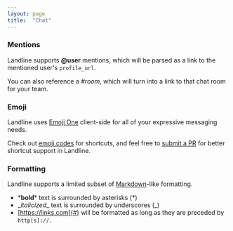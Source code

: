 ```yaml
---
layout: page
title:  "Chat"
---
```


<a name="mentions"></a>
### Mentions

Landline supports **@user** mentions, which will be parsed as a link to the mentioned user's `profile_url`.

You can also reference a *#room*, which will turn into a link to that chat room for your team.


<a name="emoji"></a>
### Emoji

Landline uses [Emoji One](http://emojione.com/) client-side for all of your expressive messaging needs.

Check out [emoji.codes](http://emoji.codes/) for shortcuts, and feel free to [submit a PR](https://github.com/asm-products/landline-web/pulls) for better shortcut support in Landline.

<a name="formatting"></a>
### Formatting

Landline supports a limited subset of [Markdown](http://daringfireball.net/projects/markdown/syntax)-like formatting.

- \***bold**\* text is surrounded by asterisks (\*)
- \_*italicized*\_ text is surrounded by underscores (\_)
- [https://links.com](#) will be formatted as long as they are preceded by `http[s]://`.
